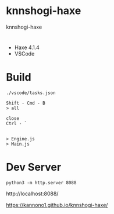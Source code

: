 # knnshogi-haxe
knnshogi-haxe


# 
- Haxe 4.1.4
- VSCode

# Build
```
./vscode/tasks.json

Shift - Cmd - B
> all

close
Ctrl - `


> Engine.js
> Main.js
```

# Dev Server
```
python3 -m http.server 8088
```

http://localhost:8088/

https://kannono1.github.io/knnshogi-haxe/